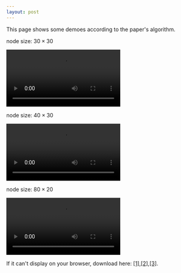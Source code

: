 ```yaml
---
layout: post
---
```


This page shows some demoes according to the paper's algorithm.



node size: $30\times 30$

<video src="/video/30x30.mov" controls="controls">
	Change to Chrome or Firefox ...?
</video>

node size: $40\times 30$ 

<video src="/video/40x30.mov" controls="controls">
    Change to Chrome or Firefox ...?
</video>

node size: $80\times 20$ 

<video src="/video/80x20.mov" controls="controls">
    Change to Chrome or Firefox ...?
</video>


If it can't display on your browser, download here: <a href="/video/30x30.mov">[1]</a>,<a href="/video/40x30.mov">[2]</a>,<a href="/video/80x20.mov">[3]</a>.
